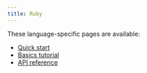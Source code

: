 ```yaml
---
title: Ruby
---
```


These language-specific pages are available:

- [Quick start](quickstart)
- [Basics tutorial](basics)
- [API reference](https://www.rubydoc.info/gems/grpc)
